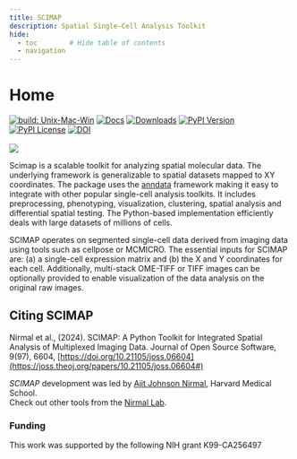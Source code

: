 ```yaml
---
title: SCIMAP
description: Spatial Single-Cell Analysis Toolkit
hide:
  - toc        # Hide table of contents
  - navigation
---
```


# Home

[![build: Unix-Mac-Win](https://github.com/ajitjohnson/scimap/actions/workflows/build-unix-mac-win.yml/badge.svg)](https://github.com/ajitjohnson/scimap/actions/workflows/build-unix-mac-win.yml)
[![Docs](https://github.com/ajitjohnson/scimap/actions/workflows/docs.yml/badge.svg)](https://github.com/ajitjohnson/scimap/actions/workflows/docs.yml)
[![Downloads](https://pepy.tech/badge/scimap)](https://pepy.tech/project/scimap)
[![PyPI Version](https://img.shields.io/pypi/v/scimap.svg)](https://pypi.org/project/scimap)
[![PyPI License](https://img.shields.io/pypi/l/scimap.svg)](https://pypi.org/project/scimap)
[![DOI](https://joss.theoj.org/papers/10.21105/joss.06604/status.svg)](https://doi.org/10.21105/joss.06604)
<br>
<br>
<img src="./assets/scimap_logo.jpg" style="" >
<br>

Scimap is a scalable toolkit for analyzing spatial molecular data. The underlying framework is generalizable to spatial datasets mapped to XY coordinates. The package uses the [anndata](https://anndata.readthedocs.io/en/stable/anndata.AnnData.html) framework making it easy to integrate with other popular single-cell analysis toolkits. It includes preprocessing, phenotyping, visualization, clustering, spatial analysis and differential spatial testing. The Python-based implementation efficiently deals with large datasets of millions of cells.
  
SCIMAP operates on segmented single-cell data derived from imaging data using tools such as cellpose or MCMICRO. The essential inputs for SCIMAP are: (a) a single-cell expression matrix and (b) the X and Y coordinates for each cell. Additionally, multi-stack OME-TIFF or TIFF images can be optionally provided to enable visualization of the data analysis on the original raw images.
<br>

## Citing SCIMAP
Nirmal et al., (2024). SCIMAP: A Python Toolkit for Integrated Spatial Analysis of Multiplexed Imaging Data. Journal of Open Source Software, 9(97), 6604, [https://doi.org/10.21105/joss.06604](https://joss.theoj.org/papers/10.21105/joss.06604#)

*SCIMAP* development was led by [Ajit Johnson Nirmal](https://ajitjohnson.com/), Harvard Medical School.  
Check out other tools from the [Nirmal Lab](https://nirmallab.com/tools/). 

### Funding
This work was supported by the following NIH grant K99-CA256497


